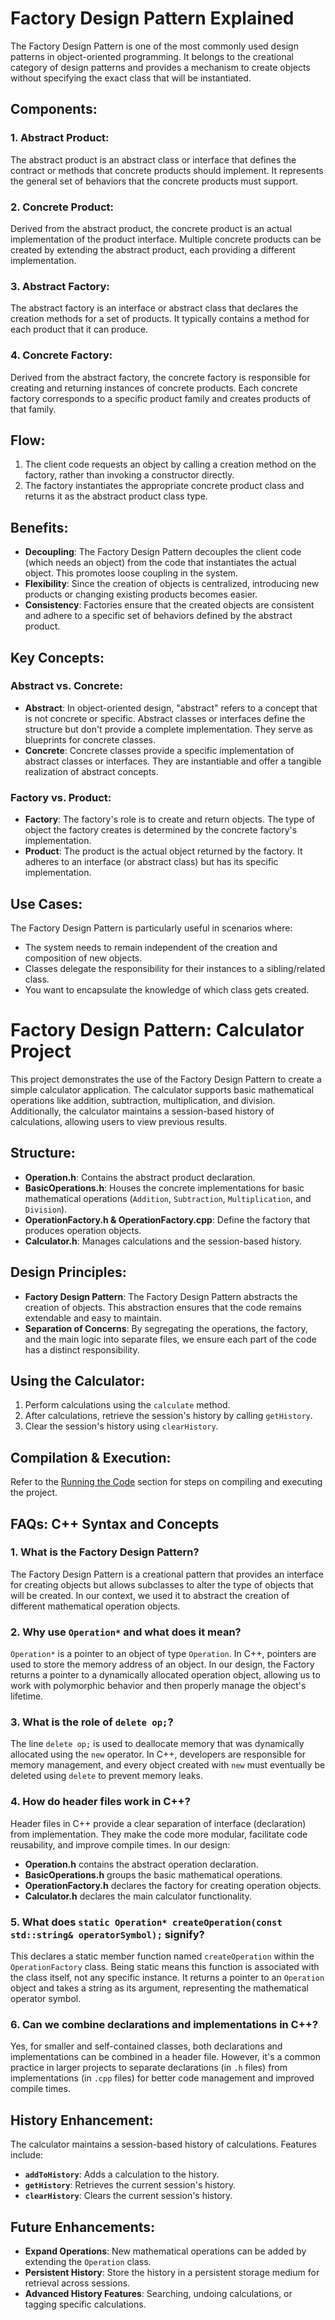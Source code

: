 # Factory Design Pattern Explained

The Factory Design Pattern is one of the most commonly used design patterns in object-oriented programming. It belongs to the creational category of design patterns and provides a mechanism to create objects without specifying the exact class that will be instantiated.

## Components:

### 1. Abstract Product:

The abstract product is an abstract class or interface that defines the contract or methods that concrete products should implement. It represents the general set of behaviors that the concrete products must support.

### 2. Concrete Product:

Derived from the abstract product, the concrete product is an actual implementation of the product interface. Multiple concrete products can be created by extending the abstract product, each providing a different implementation.

### 3. Abstract Factory:

The abstract factory is an interface or abstract class that declares the creation methods for a set of products. It typically contains a method for each product that it can produce.

### 4. Concrete Factory:

Derived from the abstract factory, the concrete factory is responsible for creating and returning instances of concrete products. Each concrete factory corresponds to a specific product family and creates products of that family.

## Flow:

1. The client code requests an object by calling a creation method on the factory, rather than invoking a constructor directly.
2. The factory instantiates the appropriate concrete product class and returns it as the abstract product class type.

## Benefits:

- **Decoupling**: The Factory Design Pattern decouples the client code (which needs an object) from the code that instantiates the actual object. This promotes loose coupling in the system.
- **Flexibility**: Since the creation of objects is centralized, introducing new products or changing existing products becomes easier.
- **Consistency**: Factories ensure that the created objects are consistent and adhere to a specific set of behaviors defined by the abstract product.

## Key Concepts:

### Abstract vs. Concrete:

- **Abstract**: In object-oriented design, "abstract" refers to a concept that is not concrete or specific. Abstract classes or interfaces define the structure but don't provide a complete implementation. They serve as blueprints for concrete classes.
- **Concrete**: Concrete classes provide a specific implementation of abstract classes or interfaces. They are instantiable and offer a tangible realization of abstract concepts.

### Factory vs. Product:

- **Factory**: The factory's role is to create and return objects. The type of object the factory creates is determined by the concrete factory's implementation.
- **Product**: The product is the actual object returned by the factory. It adheres to an interface (or abstract class) but has its specific implementation.

## Use Cases:

The Factory Design Pattern is particularly useful in scenarios where:

- The system needs to remain independent of the creation and composition of new objects.
- Classes delegate the responsibility for their instances to a sibling/related class.
- You want to encapsulate the knowledge of which class gets created.

# Factory Design Pattern: Calculator Project

This project demonstrates the use of the Factory Design Pattern to create a simple calculator application. The calculator supports basic mathematical operations like addition, subtraction, multiplication, and division. Additionally, the calculator maintains a session-based history of calculations, allowing users to view previous results.

## Structure:

- **Operation.h**: Contains the abstract product declaration.
- **BasicOperations.h**: Houses the concrete implementations for basic mathematical operations (`Addition`, `Subtraction`, `Multiplication`, and `Division`).
- **OperationFactory.h & OperationFactory.cpp**: Define the factory that produces operation objects.
- **Calculator.h**: Manages calculations and the session-based history.

## Design Principles:

- **Factory Design Pattern**: The Factory Design Pattern abstracts the creation of objects. This abstraction ensures that the code remains extendable and easy to maintain.
- **Separation of Concerns**: By segregating the operations, the factory, and the main logic into separate files, we ensure each part of the code has a distinct responsibility.

## Using the Calculator:

1. Perform calculations using the `calculate` method.
2. After calculations, retrieve the session's history by calling `getHistory`.
3. Clear the session's history using `clearHistory`.

## Compilation & Execution:

Refer to the [Running the Code](#running-the-code) section for steps on compiling and executing the project.

## FAQs: C++ Syntax and Concepts

### 1. What is the Factory Design Pattern?

The Factory Design Pattern is a creational pattern that provides an interface for creating objects but allows subclasses to alter the type of objects that will be created. In our context, we used it to abstract the creation of different mathematical operation objects.

### 2. Why use `Operation*` and what does it mean?

`Operation*` is a pointer to an object of type `Operation`. In C++, pointers are used to store the memory address of an object. In our design, the Factory returns a pointer to a dynamically allocated operation object, allowing us to work with polymorphic behavior and then properly manage the object's lifetime.

### 3. What is the role of `delete op;`?

The line `delete op;` is used to deallocate memory that was dynamically allocated using the `new` operator. In C++, developers are responsible for memory management, and every object created with `new` must eventually be deleted using `delete` to prevent memory leaks.

### 4. How do header files work in C++?

Header files in C++ provide a clear separation of interface (declaration) from implementation. They make the code more modular, facilitate code reusability, and improve compile times. In our design:

- **Operation.h** contains the abstract operation declaration.
- **BasicOperations.h** groups the basic mathematical operations.
- **OperationFactory.h** declares the factory for creating operation objects.
- **Calculator.h** declares the main calculator functionality.

### 5. What does `static Operation* createOperation(const std::string& operatorSymbol);` signify?

This declares a static member function named `createOperation` within the `OperationFactory` class. Being static means this function is associated with the class itself, not any specific instance. It returns a pointer to an `Operation` object and takes a string as its argument, representing the mathematical operator symbol.

### 6. Can we combine declarations and implementations in C++?

Yes, for smaller and self-contained classes, both declarations and implementations can be combined in a header file. However, it's a common practice in larger projects to separate declarations (in `.h` files) from implementations (in `.cpp` files) for better code management and improved compile times.

## History Enhancement:

The calculator maintains a session-based history of calculations. Features include:

- **`addToHistory`**: Adds a calculation to the history.
- **`getHistory`**: Retrieves the current session's history.
- **`clearHistory`**: Clears the current session's history.

## Future Enhancements:

- **Expand Operations**: New mathematical operations can be added by extending the `Operation` class.
- **Persistent History**: Store the history in a persistent storage medium for retrieval across sessions.
- **Advanced History Features**: Searching, undoing calculations, or tagging specific calculations.

